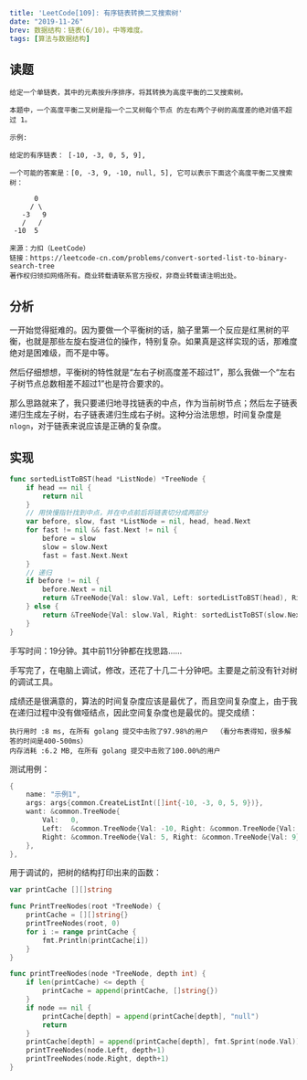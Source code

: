```yaml lw-blog-meta
title: 'LeetCode[109]: 有序链表转换二叉搜索树'
date: "2019-11-26"
brev: 数据结构：链表(6/10)。中等难度。
tags: [算法与数据结构]
```


## 读题

```text
给定一个单链表，其中的元素按升序排序，将其转换为高度平衡的二叉搜索树。

本题中，一个高度平衡二叉树是指一个二叉树每个节点 的左右两个子树的高度差的绝对值不超过 1。

示例:

给定的有序链表： [-10, -3, 0, 5, 9],

一个可能的答案是：[0, -3, 9, -10, null, 5], 它可以表示下面这个高度平衡二叉搜索树：

      0
     / \
   -3   9
   /   /
 -10  5

来源：力扣（LeetCode）
链接：https://leetcode-cn.com/problems/convert-sorted-list-to-binary-search-tree
著作权归领扣网络所有。商业转载请联系官方授权，非商业转载请注明出处。
```

## 分析

一开始觉得挺难的。因为要做一个平衡树的话，脑子里第一个反应是红黑树的平衡，也就是那些左旋右旋进位的操作，特别复杂。如果真是这样实现的话，那难度绝对是困难级，而不是中等。

然后仔细想想，平衡树的特性就是“左右子树高度差不超过1”，那么我做一个“左右子树节点总数相差不超过1”也是符合要求的。

那么思路就来了，我只要递归地寻找链表的中点，作为当前树节点；然后左子链表递归生成左子树，右子链表递归生成右子树。这种分治法思想，时间复杂度是`nlogn`，对于链表来说应该是正确的复杂度。

## 实现

```go
func sortedListToBST(head *ListNode) *TreeNode {
    if head == nil {
        return nil
    }
    // 用快慢指针找到中点，并在中点前后将链表切分成两部分
    var before, slow, fast *ListNode = nil, head, head.Next
    for fast != nil && fast.Next != nil {
        before = slow
        slow = slow.Next
        fast = fast.Next.Next
    }
    // 递归
    if before != nil {
        before.Next = nil
        return &TreeNode{Val: slow.Val, Left: sortedListToBST(head), Right: sortedListToBST(slow.Next)}
    } else {
        return &TreeNode{Val: slow.Val, Right: sortedListToBST(slow.Next)}
    }
}
```

手写时间：19分钟。其中前11分钟都在找思路……

手写完了，在电脑上调试，修改，还花了十几二十分钟吧。主要是之前没有针对树的调试工具。

成绩还是很满意的，算法的时间复杂度应该是最优了，而且空间复杂度上，由于我在递归过程中没有做哑结点，因此空间复杂度也是最优的。提交成绩：

```text
执行用时 :8 ms, 在所有 golang 提交中击败了97.98%的用户  （看分布表得知，很多解答的时间是400-500ms）
内存消耗 :6.2 MB, 在所有 golang 提交中击败了100.00%的用户
```

测试用例：

```go
{
    name: "示例1",
    args: args{common.CreateListInt([]int{-10, -3, 0, 5, 9})},
    want: &common.TreeNode{
        Val:   0,
        Left:  &common.TreeNode{Val: -10, Right: &common.TreeNode{Val: -3}},
        Right: &common.TreeNode{Val: 5, Right: &common.TreeNode{Val: 9}},
    },
},
```

用于调试的，把树的结构打印出来的函数：

```go
var printCache [][]string

func PrintTreeNodes(root *TreeNode) {
    printCache = [][]string{}
    printTreeNodes(root, 0)
    for i := range printCache {
        fmt.Println(printCache[i])
    }
}

func printTreeNodes(node *TreeNode, depth int) {
    if len(printCache) <= depth {
        printCache = append(printCache, []string{})
    }
    if node == nil {
        printCache[depth] = append(printCache[depth], "null")
        return
    }
    printCache[depth] = append(printCache[depth], fmt.Sprint(node.Val))
    printTreeNodes(node.Left, depth+1)
    printTreeNodes(node.Right, depth+1)
}
```
